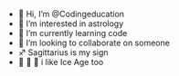 - 👋 Hi, I’m @Codingeducation
- 👀 I’m interested in astrology
- 🌱 I’m currently learning code
- 💞️ I’m looking to collaborate on someone
- :sagittarius: Sagittarius is my sign
- :mammoth: :tiger: :sloth: i like Ice Age too

<!---
Codingeducation/Codingeducation is a ✨ special ✨ repository because its `README.md` (this file) appears on your GitHub profile.
You can click the Preview link to take a look at your changes.
--->
